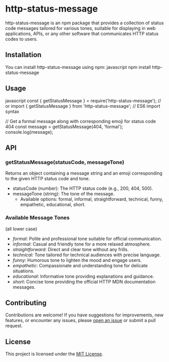# http-status-message

http-status-message is an npm package that provides a collection of status code messages tailored for various tones, suitable for displaying in web applications, APIs, or any other software that communicates HTTP status codes to users.

## Installation

You can install http-status-message using npm:
javascript
npm install http-status-message


## Usage

javascript
const { getStatusMessage } = require('http-status-message');
// or
import { getStatusMessage } from 'http-status-message'; // ES6 import syntax

// Get a formal message along with corresponding emoji for status code 404
const message = getStatusMessage(404, 'formal');
console.log(message);


## API

### getStatusMessage(statusCode, messageTone)

Returns an object containing a message string and an emoji corresponding to the given HTTP status code and tone.

- statusCode (number): The HTTP status code (e.g., 200, 404, 500).
- messageTone (string): The tone of the message. 
    - Available options: formal, informal, straightforward, technical, funny, empathetic, educational, short.

### Available Message Tones
(all lower case)
- *formal*: Polite and professional tone suitable for official communication.
- *informal*: Casual and friendly tone for a more relaxed atmosphere.
- *straightforward*: Direct and clear tone without any frills.
- *technical*: Tone tailored for technical audiences with precise language.
- *funny*: Humorous tone to lighten the mood and engage users.
- *empathetic*: Compassionate and understanding tone for delicate situations.
- *educational*: Informative tone providing explanations and guidance.
- *short*: Concise tone providing the official HTTP MDN documentation messages.

## Contributing

Contributions are welcome! If you have suggestions for improvements, new features, or encounter any issues, please [open an issue](https://github.com/harshitksinghai/http-status-message-npm-package/issues) or submit a pull request.

## License

This project is licensed under the [MIT License](LICENSE).